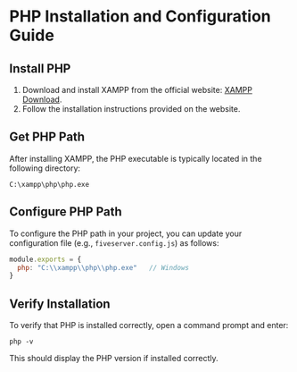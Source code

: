 # PHP Installation and Configuration Guide

## Install PHP
1. Download and install XAMPP from the official website: [XAMPP Download](https://www.apachefriends.org/index.html).
2. Follow the installation instructions provided on the website.

## Get PHP Path
After installing XAMPP, the PHP executable is typically located in the following directory:
```
C:\xampp\php\php.exe
```

## Configure PHP Path
To configure the PHP path in your project, you can update your configuration file (e.g., `fiveserver.config.js`) as follows:
```javascript
module.exports = {
  php: "C:\\xampp\\php\\php.exe"   // Windows
}
```

## Verify Installation
To verify that PHP is installed correctly, open a command prompt and enter:
```
php -v
```
This should display the PHP version if installed correctly.
